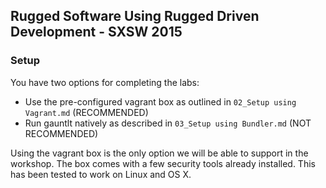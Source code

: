 ## Rugged Software Using Rugged Driven Development - SXSW 2015

### Setup
You have two options for completing the labs:
* Use the pre-configured vagrant box as outlined in `02_Setup using Vagrant.md` (RECOMMENDED)
* Run gauntlt natively as described in `03_Setup using Bundler.md` (NOT RECOMMENDED)

Using the vagrant box is the only option we will be able to support in the workshop. The box comes with a few security tools already installed. 
This has been tested to work on Linux and OS X.
